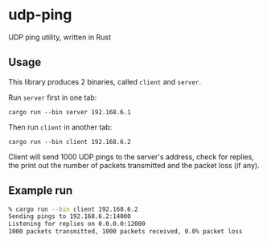 # udp-ping

UDP ping utility, written in Rust

## Usage

This library produces 2 binaries, called `client` and `server`.

Run `server` first in one tab:

`cargo run --bin server 192.168.6.1`

Then run `client` in another tab:

`cargo run --bin client 192.168.6.2`

Client will send 1000 UDP pings to the server's address, check for replies,
the print out the number of packets transmitted and the packet loss (if any).

## Example run

```sh
% cargo run --bin client 192.168.6.2
Sending pings to 192.168.6.2:14000
Listening for replies on 0.0.0.0:12000
1000 packets transmitted, 1000 packets received, 0.0% packet loss
```
